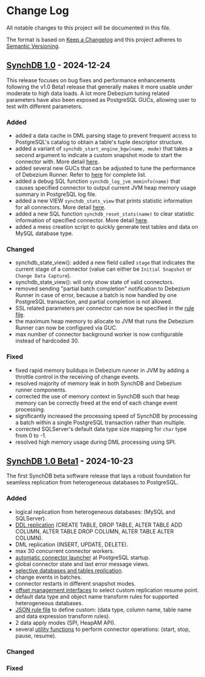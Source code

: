 # Change Log
All notable changes to this project will be documented in this file.
 
The format is based on [Keep a Changelog](http://keepachangelog.com/)
and this project adheres to [Semantic Versioning](http://semver.org/).

## **[SynchDB 1.0](https://github.com/Hornetlabs/synchdb/releases/tag/v1.0) - 2024-12-24**
 
This release focuses on bug fixes and performance enhancements following the v1.0 Beta1 release that generally makes it more usable under moderate to high data loads. A lot more Debezium tuning related parameters have also been exposed as PostgreSQL GUCs, allowing user to test with different parameters.
 
### **Added**

* added a data cache in DML parsing stage to prevent frequent access to PostgreSQL's catalog to obtain a table's tuple descriptor structure.
* added a variant of `synchdb_start_engine_bgw(name, mode)` that takes a second argument to indicate a custom snapshot mode to start the connector with. More detail [here](../user-guide/utility_functions).
* added several new GUCs that can be adjusted to tune the performance of Debezium Runner. Refer to [here](../user-guide/configuration.md) for complete list.
* added a debug SQL function `synchdb_log_jvm_meminfo(name)` that causes specified connector to output current JVM heap memory usage summary in PostgreSQL log file.
* added a new VIEW `synchdb_stats_view` that prints statistic information for all connectors. More detail [here](../user-guide/utility_functions).
* added a new SQL function `synchdb_reset_stats(name)` to clear statistic information of specified connector. More detail [here](../user-guide/utility_functions).
* added a mess creation script to quickly generate test tables and data on MySQL database type.

### **Changed**

* synchdb_state_view(): added a new field called `stage` that indicates the current stage of a connector (value can either be `Initial Snapshot` or `Change Data Capture`).
* synchdb_state_view(): will only show state of valid connectors.
* removed sending "partial batch completion" notification to Debezium Runner in case of error, because a batch is now handled by one PostgreSQL transaction, and partial completion is not allowed.
* SSL related parameters per connector can now be specified in the [rule file](../user-guide/transform_rule_file).
* the maximum heap memory to allocate to JVM that runs the Debezium Runner can now be configured via GUC.
* max number of connector background worker is now configurable instead of hardcoded 30.

### **Fixed**

* fixed rapid memory buildups in Debezium runner in JVM by adding a throttle control in the receiving of change events.
* resolved majority of memory leak in both SynchDB and Debezium runner components.
* corrected the use of memory context in SynchDB such that heap memory can be correctly freed at the end of each change event processing.
* significantly increased the processing speed of SynchDB by processing a batch within a single PostgreSQL transaction rather than multiple.
* corrected SQLServer's default data type size mapping for `char` type from 0 to -1.
* resolved high memory usage during DML processing using SPI.

## **[SynchDB 1.0 Beta1](https://github.com/Hornetlabs/synchdb/releases/tag/v1.0_beta1) - 2024-10-23**
 
The first SynchDB beta software release that lays a robust foundation for seamless replication from heterogeneous databases to PostgreSQL.
 
### **Added**

* logical replication from heterogeneous databases: (MySQL and SQLServer).
* [DDL replication](../user-guide/ddl_replication) (CREATE TABLE, DROP TABLE, ALTER TABLE ADD COLUMN, ALTER TABLE DROP COLUMN, ALTER TABLE ALTER COLUMN).
* DML replication (INSERT, UPDATE, DELETE).
* max 30 concurrent connector workers.
* [automatic connector launcher](../user-guide/connector_auto_launcher) at PostgreSQL startup.
* global connector state and last error message views.
* [selective databases and tables replication](../user-guide/selective_table_sync).
* change events in batches.
* connector restarts in different snapshot modes.
* [offset management interfaces](../user-guide/set_offset) to select custom replication resume point.
* default data type and object name transform rules for supported heterogeneous databases.
* [JSON rule file](../user-guide/transform_rule_file) to define custom: (data type, column name, table name and data expression transform rules).
* 2 data apply modes (SPI, HeapAM API).
* several [utility functions](../user-guide/utility_functions) to perform connector operations: (start, stop, pause, resume).
 
### **Changed**

### **Fixed**

